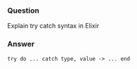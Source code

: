 ### Question
Explain try catch syntax in Elixir


### Answer
`try do ... catch type, value -> ... end`


